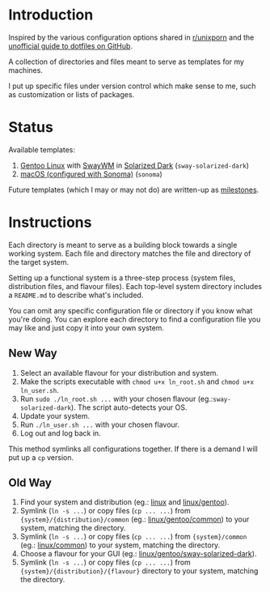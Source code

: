 # Introduction

Inspired by the various configuration options shared in
[r/unixporn](https://www.reddit.com/r/unixporn/) and the
[unofficial guide to dotfiles on GitHub](https://dotfiles.github.io).

A collection of directories and files meant to serve as templates for my
machines.

I put up specific files under version control which make sense to me, such as
customization or lists of packages.

# Status

Available templates:

1. [Gentoo Linux](https://www.gentoo.org/) with [SwayWM](https://swaywm.org/) in [Solarized Dark](https://ethanschoonover.com/solarized/) (`sway-solarized-dark`)
2. [macOS (configured with Sonoma)](https://www.apple.com/macos/sonoma/) (`sonoma`)

Future templates (which I may or may not do) are written-up as [milestones](https://github.com/ganiulis/dotfiles/milestones).

# Instructions

Each directory is meant to serve as a building block towards a single working system. Each file and directory matches the file and directory of the target system. 

Setting up a functional system is a three-step process (system files, distribution files, and flavour files). Each top-level system directory includes a `README.md` to describe what's included.

You can omit any specific configuration file or directory if you know what you're doing. You can explore each directory to find a configuration file you may like and just copy it into your own system.

## New Way

1. Select an available flavour for your distribution and system.
2. Make the scripts executable with `chmod u+x ln_root.sh` and `chmod u+x ln_user.sh`.
3. Run `sudo ./ln_root.sh ...` with your chosen flavour (eg.:`sway-solarized-dark`). The script auto-detects your OS.
4. Update your system.
5. Run `./ln_user.sh ...` with your chosen flavour.
6. Log out and log back in.

This method symlinks all configurations together. If there is a demand I will put up a `cp` version.

## Old Way

1. Find your system and distribution (eg.: [linux]() and [linux/gentoo]()).
2. Symlink (`ln -s ...`) or copy files (`cp ... ...`) from `{system}/{distribution}/common` (eg.: [linux/gentoo/common]()) to your system, matching the directory.
3. Symlink (`ln -s ...`) or copy files (`cp ... ...`) from `{system}/common` (eg.: [linux/common]()) to your system, matching the directory.
5. Choose a flavour for your GUI (eg.: [linux/gentoo/sway-solarized-dark]()).
6. Symlink (`ln -s ...`) or copy files (`cp ... ...`) from `{system}/{distribution}/{flavour}` directory to your system, matching the directory.

